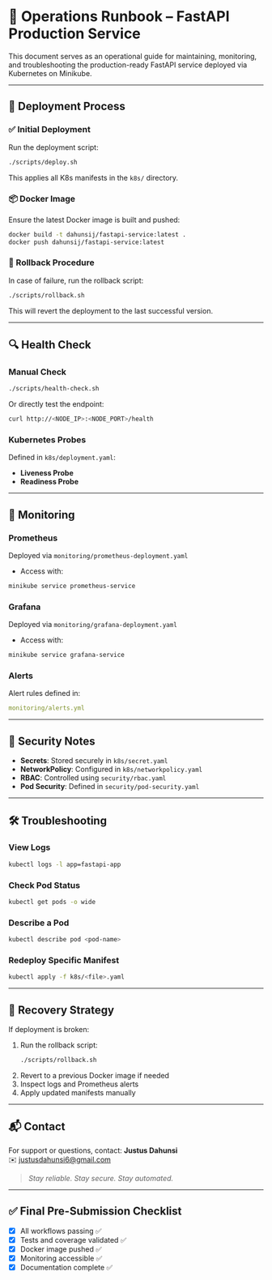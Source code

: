 # 🧰 Operations Runbook – FastAPI Production Service

This document serves as an operational guide for maintaining, monitoring, and troubleshooting the production-ready FastAPI service deployed via Kubernetes on Minikube.

---

## 🚀 Deployment Process

### ✅ Initial Deployment
Run the deployment script:
```bash
./scripts/deploy.sh
```

This applies all K8s manifests in the `k8s/` directory.

### 📦 Docker Image
Ensure the latest Docker image is built and pushed:
```bash
docker build -t dahunsij/fastapi-service:latest .
docker push dahunsij/fastapi-service:latest
```

### 🔁 Rollback Procedure
In case of failure, run the rollback script:
```bash
./scripts/rollback.sh
```

This will revert the deployment to the last successful version.

---

## 🔍 Health Check

### Manual Check
```bash
./scripts/health-check.sh
```

Or directly test the endpoint:
```bash
curl http://<NODE_IP>:<NODE_PORT>/health
```

### Kubernetes Probes
Defined in `k8s/deployment.yaml`:
- **Liveness Probe**
- **Readiness Probe**

---

## 🧪 Monitoring

### Prometheus
Deployed via `monitoring/prometheus-deployment.yaml`
- Access with:
```bash
minikube service prometheus-service
```

### Grafana
Deployed via `monitoring/grafana-deployment.yaml`
- Access with:
```bash
minikube service grafana-service
```

### Alerts
Alert rules defined in:
```yaml
monitoring/alerts.yml
```

---

## 🔐 Security Notes

- **Secrets**: Stored securely in `k8s/secret.yaml`
- **NetworkPolicy**: Configured in `k8s/networkpolicy.yaml`
- **RBAC**: Controlled using `security/rbac.yaml`
- **Pod Security**: Defined in `security/pod-security.yaml`

---

## 🛠️ Troubleshooting

### View Logs
```bash
kubectl logs -l app=fastapi-app
```

### Check Pod Status
```bash
kubectl get pods -o wide
```

### Describe a Pod
```bash
kubectl describe pod <pod-name>
```

### Redeploy Specific Manifest
```bash
kubectl apply -f k8s/<file>.yaml
```

---

## 📄 Recovery Strategy
If deployment is broken:
1. Run the rollback script:
   ```bash
   ./scripts/rollback.sh
   ```
2. Revert to a previous Docker image if needed
3. Inspect logs and Prometheus alerts
4. Apply updated manifests manually

---

## 📬 Contact
For support or questions, contact:
**Justus Dahunsi**  
✉️ justusdahunsi6@gmail.com

> _Stay reliable. Stay secure. Stay automated._

---

## ✅ Final Pre-Submission Checklist
- [x] All workflows passing ✅
- [x] Tests and coverage validated ✅
- [x] Docker image pushed ✅
- [x] Monitoring accessible ✅
- [x] Documentation complete ✅
